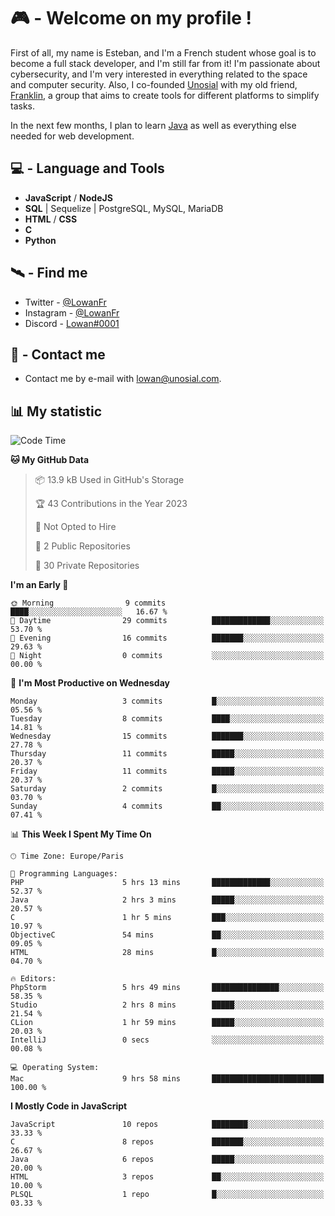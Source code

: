 # 🎮 - Welcome on my profile !
First of all, my name is Esteban, and I'm a French student whose goal is to become a full stack developer, and I'm still far from it!
I'm passionate about cybersecurity, and I'm very interested in everything related to the space and computer security.
Also, I co-founded [Unosial](https://github.com/Unosial) with my old friend, [Franklin](https://github.com/AbaFranklin/), a group that aims to create tools for different platforms to simplify tasks. 

In the next few months, I plan to learn [Java](https://www.java.com/) as well as everything else needed for web development.




## 💻 - Language and Tools
- **JavaScript** / **NodeJS**
- **SQL** | Sequelize | PostgreSQL, MySQL, MariaDB
- **HTML** / **CSS**
- **C**
- **Python**

## 🛰️ - Find me

 - Twitter - [@LowanFr](https://twitter.com/LowanFr/)
 - Instagram - [@LowanFr](https://instagram.com/LowanFr)
 - Discord -  [Lowan#0001](https://unosial.bio/Lowan)
 
## 📡 - Contact me
 - Contact me by e-mail with [lowan@unosial.com](mailto:lowan@unosial.com).

## 📊 My statistic
<!--START_SECTION:waka-->
![Code Time](http://img.shields.io/badge/Code%20Time-634%20hrs%2028%20mins-blue)

**🐱 My GitHub Data** 

> 📦 13.9 kB Used in GitHub's Storage 
 > 
> 🏆 43 Contributions in the Year 2023
 > 
> 🚫 Not Opted to Hire
 > 
> 📜 2 Public Repositories 
 > 
> 🔑 30 Private Repositories 
 > 
**I'm an Early 🐤** 

```text
🌞 Morning                9 commits           ████░░░░░░░░░░░░░░░░░░░░░   16.67 % 
🌆 Daytime                29 commits          █████████████░░░░░░░░░░░░   53.70 % 
🌃 Evening                16 commits          ███████░░░░░░░░░░░░░░░░░░   29.63 % 
🌙 Night                  0 commits           ░░░░░░░░░░░░░░░░░░░░░░░░░   00.00 % 
```
📅 **I'm Most Productive on Wednesday** 

```text
Monday                   3 commits           █░░░░░░░░░░░░░░░░░░░░░░░░   05.56 % 
Tuesday                  8 commits           ████░░░░░░░░░░░░░░░░░░░░░   14.81 % 
Wednesday                15 commits          ███████░░░░░░░░░░░░░░░░░░   27.78 % 
Thursday                 11 commits          █████░░░░░░░░░░░░░░░░░░░░   20.37 % 
Friday                   11 commits          █████░░░░░░░░░░░░░░░░░░░░   20.37 % 
Saturday                 2 commits           █░░░░░░░░░░░░░░░░░░░░░░░░   03.70 % 
Sunday                   4 commits           ██░░░░░░░░░░░░░░░░░░░░░░░   07.41 % 
```


📊 **This Week I Spent My Time On** 

```text
🕑︎ Time Zone: Europe/Paris

💬 Programming Languages: 
PHP                      5 hrs 13 mins       █████████████░░░░░░░░░░░░   52.37 % 
Java                     2 hrs 3 mins        █████░░░░░░░░░░░░░░░░░░░░   20.57 % 
C                        1 hr 5 mins         ███░░░░░░░░░░░░░░░░░░░░░░   10.97 % 
ObjectiveC               54 mins             ██░░░░░░░░░░░░░░░░░░░░░░░   09.05 % 
HTML                     28 mins             █░░░░░░░░░░░░░░░░░░░░░░░░   04.70 % 

🔥 Editors: 
PhpStorm                 5 hrs 49 mins       ███████████████░░░░░░░░░░   58.35 % 
Studio                   2 hrs 8 mins        █████░░░░░░░░░░░░░░░░░░░░   21.54 % 
CLion                    1 hr 59 mins        █████░░░░░░░░░░░░░░░░░░░░   20.03 % 
IntelliJ                 0 secs              ░░░░░░░░░░░░░░░░░░░░░░░░░   00.08 % 

💻 Operating System: 
Mac                      9 hrs 58 mins       █████████████████████████   100.00 % 
```

**I Mostly Code in JavaScript** 

```text
JavaScript               10 repos            ████████░░░░░░░░░░░░░░░░░   33.33 % 
C                        8 repos             ███████░░░░░░░░░░░░░░░░░░   26.67 % 
Java                     6 repos             █████░░░░░░░░░░░░░░░░░░░░   20.00 % 
HTML                     3 repos             ██░░░░░░░░░░░░░░░░░░░░░░░   10.00 % 
PLSQL                    1 repo              █░░░░░░░░░░░░░░░░░░░░░░░░   03.33 % 
```




<!--END_SECTION:waka-->
